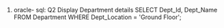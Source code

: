 1. oracle- sql: Q2 Display Department details
SELECT Dept_Id, Dept_Name FROM Department WHERE Dept_Location = 'Ground Floor';
